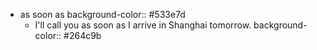 - as soon as
  background-color:: #533e7d
	- I'll call you as soon as I arrive in Shanghai tomorrow.
	  background-color:: #264c9b